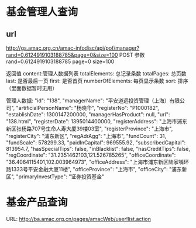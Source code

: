 # 基金管理人查询
## url
http://gs.amac.org.cn/amac-infodisc/api/pof/manager?rand=0.6124919103188785&page=0&size=100
POST
参数
rand=0.6124919103188785
page=0
size=100

返回值
content:管理人数据列表
totalElements: 总记录条数
totalPages: 总页数
last: 是否最后一页
first: 是否首页
numberOfElements: 每页显示条数
sort: 排序（里面数据暂时无用）

管理人数据:
"id": "138",
"managerName": "平安道远投资管理（上海）有限公司",
"artificialPersonName": "杨晓华",
"registerNo": "P1000182",
"establishDate": 1300147200000,
"managerHasProduct": null,
"url": "138.html",
"registerDate": 1395014400000,
"registerAddress": "上海市浦东新区张杨路707号生命人寿大厦39楼03室",
"registerProvince": "上海市",
"registerCity": "浦东新区",
"regAdrAgg": "上海市",
"fundCount": 31,
"fundScale": 578299.33,
"paidInCapital": 969555.92,
"subscribedCapital": 813954.7,
"hasSpecialTips": false,
"inBlacklist": false,
"hasCreditTips": false,
"regCoordinate": "31.2351462103,121.526785265",
"officeCoordinate": "36.4064115401,102.003964973",
"officeAddress": "上海市浦东新区陆家嘴环路1333号平安金融大厦11楼",
"officeProvince": "上海市",
"officeCity": "浦东新区",
"primaryInvestType": "证券投资基金"


# 基金产品查询
URL: http://ba.amac.org.cn/pages/amacWeb/user!list.action

